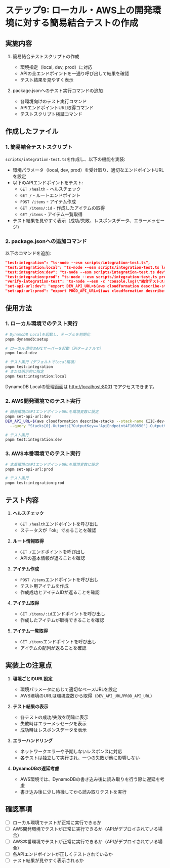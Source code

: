 # ステップ9: ローカル・AWS上の開発環境に対する簡易結合テストの作成

## 実施内容

1. 簡易結合テストスクリプトの作成
   - 環境指定（local, dev, prod）に対応
   - APIの全エンドポイントを一通り呼び出して結果を確認
   - テスト結果を見やすく表示

2. package.jsonへのテスト実行コマンドの追加
   - 各環境向けのテスト実行コマンド
   - APIエンドポイントURL取得コマンド
   - テストスクリプト検証コマンド

## 作成したファイル

### 1. 簡易結合テストスクリプト

`scripts/integration-test.ts`を作成し、以下の機能を実装:

- 環境パラメータ（local, dev, prod）を受け取り、適切なエンドポイントURLを設定
- 以下のAPIエンドポイントをテスト:
  - `GET /health` - ヘルスチェック
  - `GET /` - ルートエンドポイント
  - `POST /items` - アイテム作成
  - `GET /items/:id` - 作成したアイテムの取得
  - `GET /items` - アイテム一覧取得
- テスト結果を見やすく表示（成功/失敗、レスポンスデータ、エラーメッセージ）

### 2. package.jsonへの追加コマンド

以下のコマンドを追加:

```json
"test:integration": "ts-node --esm scripts/integration-test.ts",
"test:integration:local": "ts-node --esm scripts/integration-test.ts local",
"test:integration:dev": "ts-node --esm scripts/integration-test.ts dev",
"test:integration:prod": "ts-node --esm scripts/integration-test.ts prod",
"verify-integration-test": "ts-node --esm -c 'console.log(\"結合テストスクリプトの構文チェック\"); process.exit(0)'",
"set-api-url:dev": "export DEV_API_URL=$(aws cloudformation describe-stacks --stack-name CIIC-dev-Stack --query \"Stacks[0].Outputs[?OutputKey=='ApiEndpoint'].OutputValue\" --output text)",
"set-api-url:prod": "export PROD_API_URL=$(aws cloudformation describe-stacks --stack-name CIIC-prod-Stack --query \"Stacks[0].Outputs[?OutputKey=='ApiEndpoint'].OutputValue\" --output text)"
```

## 使用方法

### 1. ローカル環境でのテスト実行

```bash
# DynamoDB Localを起動し、テーブルを初期化
pnpm dynamodb:setup

# ローカル環境のAPIサーバーを起動（別ターミナルで）
pnpm local:dev

# テスト実行（デフォルトでlocal環境）
pnpm test:integration
# または明示的に指定
pnpm test:integration:local
```

DynamoDB Localの管理画面は <http://localhost:8001> でアクセスできます。

### 2. AWS開発環境でのテスト実行

```bash
# 開発環境のAPIエンドポイントURLを環境変数に設定
pnpm set-api-url:dev
DEV_API_URL=$(aws cloudformation describe-stacks --stack-name CIIC-dev-Stack \
  --query "Stacks[0].Outputs[?OutputKey=='ApiEndpoint4F160690'].OutputValue" --output text)

# テスト実行
pnpm test:integration:dev
```

### 3. AWS本番環境でのテスト実行

```bash
# 本番環境のAPIエンドポイントURLを環境変数に設定
pnpm set-api-url:prod

# テスト実行
pnpm test:integration:prod
```

## テスト内容

1. **ヘルスチェック**
   - `GET /health`エンドポイントを呼び出し
   - ステータスが「ok」であることを確認

2. **ルート情報取得**
   - `GET /`エンドポイントを呼び出し
   - APIの基本情報が返ることを確認

3. **アイテム作成**
   - `POST /items`エンドポイントを呼び出し
   - テスト用アイテムを作成
   - 作成成功とアイテムIDが返ることを確認

4. **アイテム取得**
   - `GET /items/:id`エンドポイントを呼び出し
   - 作成したアイテムが取得できることを確認

5. **アイテム一覧取得**
   - `GET /items`エンドポイントを呼び出し
   - アイテムの配列が返ることを確認

## 実装上の注意点

1. **環境ごとのURL設定**
   - 環境パラメータに応じて適切なベースURLを設定
   - AWS環境のURLは環境変数から取得（`DEV_API_URL`/`PROD_API_URL`）

2. **テスト結果の表示**
   - 各テストの成功/失敗を明確に表示
   - 失敗時はエラーメッセージを表示
   - 成功時はレスポンスデータを表示

3. **エラーハンドリング**
   - ネットワークエラーや予期しないレスポンスに対応
   - 各テストは独立して実行され、一つの失敗が他に影響しない

4. **DynamoDBの遅延考慮**
   - AWS環境では、DynamoDBの書き込み後に読み取りを行う際に遅延を考慮
   - 書き込み後に少し待機してから読み取りテストを実行

## 確認事項

- [ ] ローカル環境でテストが正常に実行できるか
- [ ] AWS開発環境でテストが正常に実行できるか（APIがデプロイされている場合）
- [ ] AWS本番環境でテストが正常に実行できるか（APIがデプロイされている場合）
- [ ] 各APIエンドポイントが正しくテストされているか
- [ ] テスト結果が見やすく表示されるか
